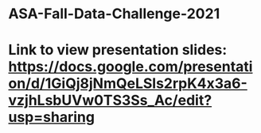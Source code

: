 # ASA-Fall-Data-Challenge-2021

# Link to view presentation slides: https://docs.google.com/presentation/d/1GiQj8jNmQeLSls2rpK4x3a6-vzjhLsbUVw0TS3Ss_Ac/edit?usp=sharing
